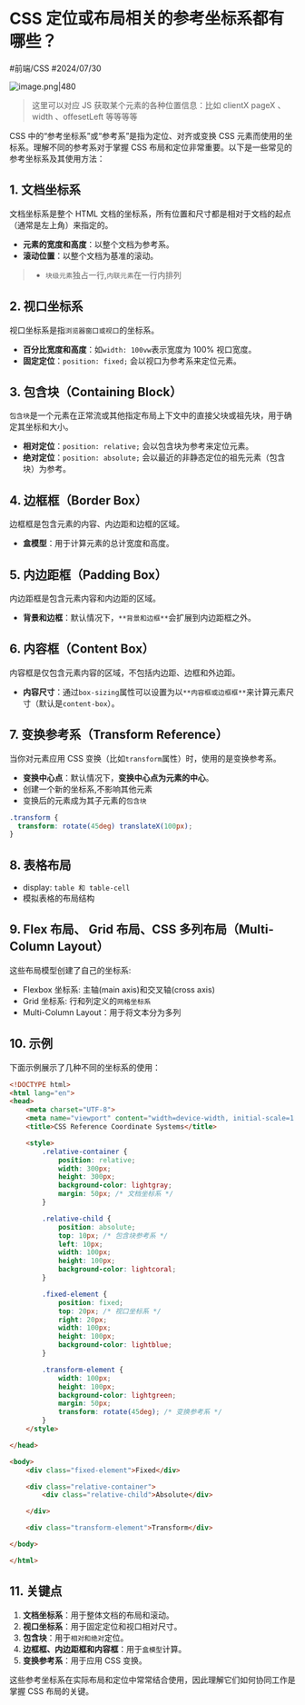 
# CSS 定位或布局相关的参考坐标系都有哪些？


#前端/CSS  #2024/07/30 

![image.png|480](https://832-1310531898.cos.ap-beijing.myqcloud.com/yuque/c792c133990e2818a06482c7117b141c.png)

> 这里可以对应 JS 获取某个元素的各种位置信息：比如 clientX pageX 、width 、offesetLeft 等等等等
> 

CSS 中的“参考坐标系”或“参考系”是指为定位、对齐或变换 CSS 元素而使用的坐标系。理解不同的参考系对于掌握 CSS 布局和定位非常重要。以下是一些常见的参考坐标系及其使用方法：

## 1. **文档坐标系**

文档坐标系是整个 HTML 文档的坐标系，所有位置和尺寸都是相对于文档的起点（通常是左上角）来指定的。

- **元素的宽度和高度**：以整个文档为参考系。
- **滚动位置**：以整个文档为基准的滚动。

> - `块级元素`独占一行,`内联元素`在一行内排列

## 2. **视口坐标系**

视口坐标系是指`浏览器窗口或视口`的坐标系。

- **百分比宽度和高度**：如`width: 100vw`表示宽度为 100% 视口宽度。
- **固定定位**：`position: fixed;` 会以视口为参考系来定位元素。

## 3. **包含块（Containing Block）**

`包含块`是一个元素在正常流或其他指定布局上下文中的直接父块或祖先块，用于确定其坐标和大小。

- **相对定位**：`position: relative;` 会以包含块为参考来定位元素。
- **绝对定位**：`position: absolute;` 会以最近的非静态定位的祖先元素（包含块）为参考。

## 4. **边框框（Border Box）**

边框框是包含元素的内容、内边距和边框的区域。

- **盒模型**：用于计算元素的总计宽度和高度。

## 5. **内边距框（Padding Box）**

内边距框是包含元素内容和内边距的区域。

- **背景和边框**：默认情况下，`**背景和边框**`会扩展到内边距框之外。

## 6. **内容框（Content Box）**

内容框是仅包含元素内容的区域，不包括内边距、边框和外边距。

- **内容尺寸**：通过`box-sizing`属性可以设置为以`**内容框或边框框**`来计算元素尺寸（默认是`content-box`）。

## 7. **变换参考系（Transform Reference）**

当你对元素应用 CSS 变换（比如`transform`属性）时，使用的是变换参考系。

- **变换中心点**：默认情况下，**变换中心点为元素的中心**。
- 创建一个新的坐标系,不影响其他元素
- 变换后的元素成为其子元素的`包含块`

```css
.transform {  
  transform: rotate(45deg) translateX(100px);  
}
```

## 8. 表格布局

- display: `table 和 table-cell`
- 模拟表格的布局结构

## 9. Flex 布局、 Grid 布局、CSS 多列布局（Multi-Column Layout）

这些布局模型创建了自己的坐标系:

- Flexbox 坐标系: 主轴(main axis)和交叉轴(cross axis)
- Grid 坐标系:  行和列定义的`网格坐标系`
- Multi-Column Layout：用于将文本分为多列

## 10. 示例

下面示例展示了几种不同的坐标系的使用：
```html
<!DOCTYPE html>
<html lang="en">
<head>
    <meta charset="UTF-8">
    <meta name="viewport" content="width=device-width, initial-scale=1.0">
    <title>CSS Reference Coordinate Systems</title>

    <style>
        .relative-container {
            position: relative;
            width: 300px;
            height: 300px;
            background-color: lightgray;
            margin: 50px; /* 文档坐标系 */
        }

        .relative-child {
            position: absolute;
            top: 10px; /* 包含块参考系 */
            left: 10px;
            width: 100px;
            height: 100px;
            background-color: lightcoral;
        }

        .fixed-element {
            position: fixed;
            top: 20px; /* 视口坐标系 */
            right: 20px;
            width: 100px;
            height: 100px;
            background-color: lightblue;
        }

        .transform-element {
            width: 100px;
            height: 100px;
            background-color: lightgreen;
            margin: 50px;
            transform: rotate(45deg); /* 变换参考系 */
        }
    </style>

</head>

<body>
    <div class="fixed-element">Fixed</div>

    <div class="relative-container">
        <div class="relative-child">Absolute</div>

    </div>

    <div class="transform-element">Transform</div>

</body>

</html>

```

## 11. 关键点

1. **文档坐标系**：用于整体文档的布局和滚动。
2. **视口坐标系**：用于固定定位和视口相对尺寸。
3. **包含块**：用于`相对和绝对`定位。
4. **边框框、内边距框和内容框**：用于`盒模型`计算。
5. **变换参考系**：用于应用 CSS 变换。

这些参考坐标系在实际布局和定位中常常结合使用，因此理解它们如何协同工作是掌握 CSS 布局的关键。

